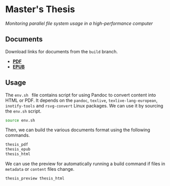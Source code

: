 # Master's Thesis
*Monitoring parallel file system usage in a high-performance computer*

## Documents
Download links for documents from the `build` branch.

- [**PDF**](https://github.com/jaantollander/masters-thesis/blob/build/sci_2022_tollander-de-balsch_jaan.pdf)
- [**EPUB**](https://github.com/jaantollander/masters-thesis/blob/build/sci_2022_tollander-de-balsch_jaan.epub)


## Usage
The `env.sh ` file contains script for using Pandoc to convert content into HTML or PDF.
It depends on the `pandoc`, `texlive`, `texlive-lang-european`, `inotify-tools` and `rsvg-convert` Linux packages.
We can use it by sourcing the `env.sh` script.

```bash
source env.sh
```

Then, we can build the various documents format using the following commands.

```bash
thesis_pdf
thesis_epub
thesis_html
```

We can use the preview for automatically running a build command if files in `metadata` or `content` files change.

```bash
thesis_preview thesis_html
```
